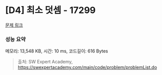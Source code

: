 # [D4] 최소 덧셈 - 17299 

[문제 링크](https://swexpertacademy.com/main/code/problem/problemDetail.do?contestProbId=AYe7x0DKBJADFARP) 

### 성능 요약

메모리: 13,548 KB, 시간: 10 ms, 코드길이: 616 Bytes



> 출처: SW Expert Academy, https://swexpertacademy.com/main/code/problem/problemList.do